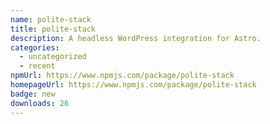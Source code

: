 ```yaml
---
name: polite-stack
title: polite-stack
description: A headless WordPress integration for Astro.
categories:
  - uncategorized
  - recent
npmUrl: https://www.npmjs.com/package/polite-stack
homepageUrl: https://www.npmjs.com/package/polite-stack
badge: new
downloads: 26
---
```

